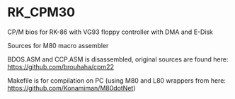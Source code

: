 # RK_CPM30

CP/M bios for RK-86 with VG93 floppy controller with DMA and E-Disk

Sources for M80 macro assembler

BDOS.ASM and CCP.ASM is disassembled, original sources are found here: 
https://github.com/brouhaha/cpm22

Makefile is for compilation on PC (using M80 and L80 wrappers from here: https://github.com/Konamiman/M80dotNet)
